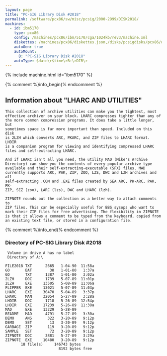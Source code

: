 ```yaml
---
layout: page
title: "PC-SIG Library Disk #2018"
permalink: /software/pcx86/sw/misc/pcsig/2000-2999/DISK2018/
machines:
  - id: ibm5170
    type: pcx86
    config: /machines/pcx86/ibm/5170/cga/1024kb/rev3/machine.xml
    diskettes: /machines/pcx86/diskettes.json,/disks/pcsigdisks/pcx86/diskettes.json
    autoGen: true
    autoMount:
      B: "PC-SIG Library Disk #2018"
    autoType: $date\r$time\rB:\rDIR\r
---
```


{% include machine.html id="ibm5170" %}

{% comment %}info_begin{% endcomment %}

## Information about "LHARC AND UTILITIES"

    This collection of archive utilities can make you the tightest, most
    effective archiver on your block. LHARC compresses tighter than any of
    the more common compression programs. It does take a little longer, but
    sometimes space is far more important than speed. Included on this disk
    is 2LZH which converts ARC, PKARC, and ZIP files to LHARC format. LHDIR
    is a companion program for viewing and identifying compressed LHARC
    files and self-extracting LHARC.
    
    And if LHARC isn't all you need, the utility MAD (Mike's Archive
    Directory) can show you the contents of every popular archive type
    available and their self-extracting-executable (SFX) files. MAD
    currently supports ARC, PAK, ZIP, ZOO, LZS, DWC and LZH archives and all
    self-extracting .COM and .EXE files created by SEA ARC, PK-ARC, PAK, PK-
    ZIP, SEZ (zoo), LARC (lzs), DWC and LHARC (lzh).
    
    ZIPNOTE rounds out the collection as a better way to attach comments to
    ZIP files. This can be especially useful for BBS sysops who want to
    mark their ZIP files for free advertising. The flexibility in ZIPNOTE
    is that it allows a comment to be typed from the keyboard, copied from
    an existing text file, or stored in a configuration file.
{% comment %}info_end{% endcomment %}


### Directory of PC-SIG Library Disk #2018

     Volume in drive A has no label
     Directory of A:\

    FILE2018 TXT      2665   1-04-90  11:58a
    GO       BAT        38   1-01-80   1:37a
    GO       TXT      1387   1-01-80   3:02a
    2LZH     DOC      1739   5-07-89  11:01p
    2LZH     EXE     13505   5-08-89  11:06a
    FLIPPER  EXE     13021   5-07-89  11:03p
    LHARC    EXE     30470   5-04-89   3:37p
    LHARC    MAN     32054   5-27-89   3:28a
    LHDIR    DOC      1718   5-26-89  12:54p
    LHDIR    EXE     17239   5-26-89  11:38a
    MAD      EXE     13229   5-28-89
    README   MAD      4791   5-27-89   3:30a
    DEMO     ANS       322   3-20-89   9:12p
    DEMO     SET        13   3-20-89   9:12p
    GARBAGE  ZIP       119   3-20-89   9:12p
    SAMPLE   SET        72   3-20-89   9:12p
    ZIPNOTE  DOC      3881   5-27-89   3:29a
    ZIPNOTE  EXE     10480   3-20-89   9:12p
           18 file(s)     146743 bytes
                            8192 bytes free

